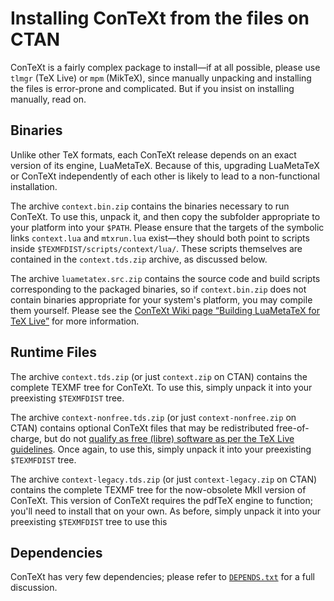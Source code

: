 <!-- ConTeXt Packaging Scripts
     https://github.com/gucci-on-fleek/context-packaging
     SPDX-License-Identifier: CC0-1.0+
     SPDX-FileCopyrightText: 2025 Max Chernoff -->

Installing ConTeXt from the files on CTAN
=========================================

ConTeXt is a fairly complex package to install—if at all possible,
please use `tlmgr` (TeX Live) or `mpm` (MikTeX), since manually
unpacking and installing the files is error-prone and complicated. But
if you insist on installing manually, read on.


Binaries
--------

Unlike other TeX formats, each ConTeXt release depends on an exact
version of its engine, LuaMetaTeX. Because of this, upgrading LuaMetaTeX
or ConTeXt independently of each other is likely to lead to a
non-functional installation.

The archive `context.bin.zip` contains the binaries necessary to run
ConTeXt. To use this, unpack it, and then copy the subfolder appropriate
to your platform into your `$PATH`. Please ensure that the targets of
the symbolic links `context.lua` and `mtxrun.lua` exist—they should both
point to scripts inside `$TEXMFDIST/scripts/context/lua/`. These scripts
themselves are contained in the `context.tds.zip` archive, as discussed
below.

The archive `luametatex.src.zip` contains the source code and build
scripts corresponding to the packaged binaries, so if `context.bin.zip`
does not contain binaries appropriate for your system's platform, you
may compile them yourself. Please see the [ConTeXt Wiki page “Building
LuaMetaTeX for
TeX Live”](https://wiki.contextgarden.net/Building_LuaMetaTeX_for_TeX_Live)
for more information.


Runtime Files
-------------

The archive `context.tds.zip` (or just `context.zip` on CTAN) contains
the complete TEXMF tree for ConTeXt. To use this, simply unpack it into
your preexisting `$TEXMFDIST` tree.

The archive `context-nonfree.tds.zip` (or just `context-nonfree.zip` on
CTAN) contains optional ConTeXt files that may be redistributed
free-of-charge, but do not [qualify as free (libre) software as per the
TeX Live guidelines](https://tug.org/texlive/pkgcontrib.html). Once
again, to use this, simply unpack it into your preexisting `$TEXMFDIST`
tree.

The archive `context-legacy.tds.zip` (or just `context-legacy.zip` on
CTAN) contains the complete TEXMF tree for the now-obsolete MkII version
of ConTeXt. This version of ConTeXt requires the pdfTeX engine to
function; you'll need to install that on your own. As before, simply
unpack it into your preexisting `$TEXMFDIST` tree to use this


Dependencies
------------

ConTeXt has very few dependencies; please refer to
[`DEPENDS.txt`][DEPENDS.txt] for a full discussion.


<!-- BEGIN github -->
   [DEPENDS.txt]: DEPENDS.txt
<!-- END github -->

<!-- LINKS ctan
   [DEPENDS.txt]: ../DEPENDS.txt
     LINKS ctan -->
